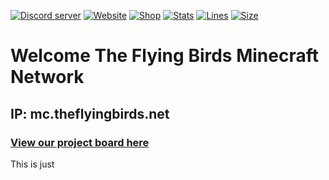 [![Discord server](https://img.shields.io/discord/867797981625581579?color=%237289da&label=Join%20Discord)](https://discord.theflyingbirds.net)
[![Website](https://img.shields.io/website?label=Visit%20Website&up_message=online&url=https%3A%2F%2Ftheflyingbirds.net)](https://theflyingbirds.net)
[![Shop](https://img.shields.io/website?label=Visit%20Buycraft&up_message=online&url=https%3A%2F%2Fstats.theflyingbirds.net)](https://shop.theflyingbirds.net)
[![Stats](https://img.shields.io/website?label=TFB%20Stats&down_message=offline&up_message=online&url=https%3A%2F%2Fstats.theflyingbirds.net%2F)](https://stats.theflyingbirds.net)
[![Lines](https://sloc.xyz/github/theflyingbirdsmc/TFB-Network)](https://github.com/theflyingbirdsmc/TFB-Network)
[![Size](https://img.shields.io/github/repo-size/theflyingbirdsmc/TFB-Network)](https://github.com/theflyingbirdsmc/TFB-Network)
# Welcome The Flying Birds Minecraft Network

## IP: mc.theflyingbirds.net
 
### [View our project board here](https://github.com/orgs/theflyingbirdsmc/projects/1)
This is just

